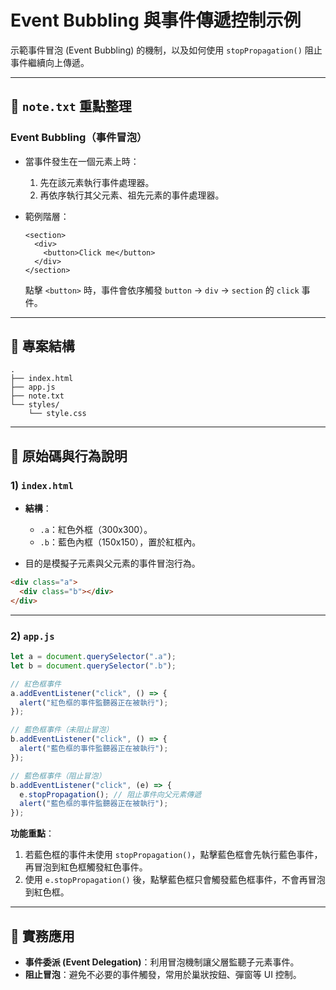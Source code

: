 # Event Bubbling 與事件傳遞控制示例

示範事件冒泡 (Event Bubbling) 的機制，以及如何使用 `stopPropagation()` 阻止事件繼續向上傳遞。

---

## 📒 `note.txt` 重點整理

### Event Bubbling（事件冒泡）

- 當事件發生在一個元素上時：

  1. 先在該元素執行事件處理器。
  2. 再依序執行其父元素、祖先元素的事件處理器。

- 範例階層：

  ```
  <section>
    <div>
      <button>Click me</button>
    </div>
  </section>
  ```

  點擊 `<button>` 時，事件會依序觸發 `button` → `div` → `section` 的 `click` 事件。

---

## 📂 專案結構

```
.
├── index.html
├── app.js
├── note.txt
└── styles/
    └── style.css
```

---

## 🧩 原始碼與行為說明

### 1) `index.html`

- **結構**：

  - `.a`：紅色外框（300x300）。
  - `.b`：藍色內框（150x150），置於紅框內。

- 目的是模擬子元素與父元素的事件冒泡行為。

```html
<div class="a">
  <div class="b"></div>
</div>
```

---

### 2) `app.js`

```javascript
let a = document.querySelector(".a");
let b = document.querySelector(".b");

// 紅色框事件
a.addEventListener("click", () => {
  alert("紅色框的事件監聽器正在被執行");
});

// 藍色框事件（未阻止冒泡）
b.addEventListener("click", () => {
  alert("藍色框的事件監聽器正在被執行");
});

// 藍色框事件（阻止冒泡）
b.addEventListener("click", (e) => {
  e.stopPropagation(); // 阻止事件向父元素傳遞
  alert("藍色框的事件監聽器正在被執行");
});
```

**功能重點**：

1. 若藍色框的事件未使用 `stopPropagation()`，點擊藍色框會先執行藍色事件，再冒泡到紅色框觸發紅色事件。
2. 使用 `e.stopPropagation()` 後，點擊藍色框只會觸發藍色框事件，不會再冒泡到紅色框。

---

## 🔧 實務應用

- **事件委派 (Event Delegation)**：利用冒泡機制讓父層監聽子元素事件。
- **阻止冒泡**：避免不必要的事件觸發，常用於巢狀按鈕、彈窗等 UI 控制。
